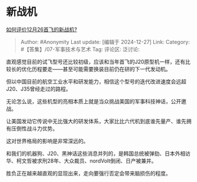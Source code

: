 # 新战机
[如何评价12月26首飞的新战机?](https://www.zhihu.com/question/7921048252/answer/64949388301)

> Author: #Anonymity
> Last update: [编辑于 2024-12-27]
> Link:
> Category: #【答集】/07-军事技术与艺术 
> Tag: 
> 评论区:
> 泛讨论:

直观感觉目前的试飞型号还比较初级，应该和当年首飞的J20原型机一样，还有比较长的优化历程要走——甚至可能需要换装目前仍在研的下一代发动机。

但以中国目前的航空工业水平和研发能力，相信这个型号的迭代改进速度会远超J20、J35曾经走过的路程。

无论怎么说，这些机型的亮相本质上就是当众挑战美国的军事科技神话，公开邀战。

让美国发动它传说中无比强大的研发体系，大家比比六代机到底谁先量产、谁先拥有压倒性战斗力优势。

这对世界格局的影响是非常深远的。

和我们的机器狗、J20、黑神话这些消息并列的，是韩国总统被弹劾、日本外相访华、柯文哲被求刑28年、大众裁员、nordVolt倒闭、日产被兼并。

胜负正在越来越直观的显现出来，走向要强行否定会带来脑损伤的程度。